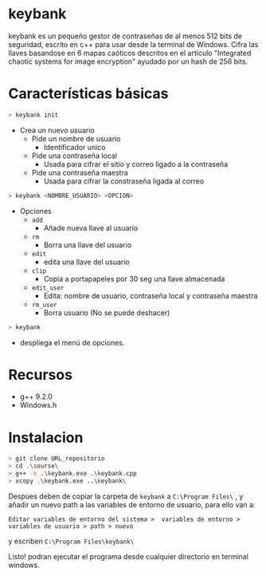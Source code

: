 # keybank
keybank es un pequeño gestor de contraseñas de al menos 512 bits de seguridad, escrito en c++ para usar desde la terminal de Windows. Cifra las llaves basandose en 6 mapas caóticos descritos en el artículo "Integrated chaotic systems for image encryption" ayudado por un hash de 256 bits.

# Características básicas
```sh
> keybank init
```
- Crea un nuevo usuario
    - Pide un nombre de usuario
        - Identificador unico
    - Pide una contraseña local
        - Usada para cifrar el sitio y correo ligado a la contraseña
    - Pide una contraseña maestra
        - Usada para cifrar la constraseña ligada al correo

```sh
> keybank <NOMBRE_USUARIO> <OPCION>
```
- Opciones
    - `add` 
        - Añade nueva llave al usuario
    - `rm`   
        - Borra una llave del usuario
    - `edit`   
        - edita una llave del usuario
    - `clip`    
        - Copia a portapapeles por 30 seg una llave almacenada
    - `edit_user`    
        - Edita: nombre de usuario, contraseña local y contraseña maestra
    - `rm_user`    
        - Borra usuario (No se puede deshacer)
```sh
> keybank
```
- despliega el menú de opciones.
    
# Recursos
   - g++ 9.2.0
   - Windows.h
# Instalacion
```sh
> git clone URL_repositorio
> cd .\sourse\
> g++ -o .\keybank.exe .\keybank.cpp
> xcopy .\keybank.exe ..\keybank\
```
Despues deben de copiar la carpeta de `keybank` a `C:\Program Files\` , y añadir un nuevo path a las variables de entorno de usuario, para ello van a: 

`Editar variables de entorno del sistema >  variables de entorno > variables de usuario > path > nuevo` 

y escriben `C:\Program Files\keybank\` 

Listo! podran ejecutar el programa desde cualquier directorio en terminal windows.